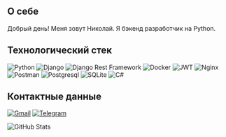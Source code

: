 ## О себе
Добрый день! Меня зовут Николай. Я бэкенд разработчик на Python.

## Технологический стек
![Python](https://img.shields.io/badge/Python-FFD43B?style=for-the-badge&logo=python&logoColor=blue)
![Django](https://img.shields.io/badge/Django-092E20?style=for-the-badge&logo=django&logoColor=green)
![Django Rest Framework](https://img.shields.io/badge/django%20rest-ff1709?style=for-the-badge&logo=django&logoColor=white)
![Docker](https://img.shields.io/badge/Docker-2CA5E0?style=for-the-badge&logo=docker&logoColor=white)
![JWT](https://img.shields.io/badge/JWT-000000?style=for-the-badge&logo=JSON%20web%20tokens&logoColor=white)
![Nginx](https://img.shields.io/badge/Nginx-009639?style=for-the-badge&logo=nginx&logoColor=white)
![Postman](https://img.shields.io/badge/Postman-FF6C37?style=for-the-badge&logo=Postman&logoColor=white)
![Postgresql](https://img.shields.io/badge/PostgreSQL-316192?style=for-the-badge&logo=postgresql&logoColor=white)
![SQLite](https://img.shields.io/badge/Sqlite-003B57?style=for-the-badge&logo=sqlite&logoColor=white)
![C#](https://img.shields.io/badge/C%23-239120?style=for-the-badge&logo=csharp&logoColor=white)

## Контактные данные
[![Gmail](https://img.shields.io/badge/Gmail-D14836?style=for-the-badge&logo=gmail&logoColor=white)](mailto:nik.petrishchev@gmail.com)
[![Telegram](https://img.shields.io/badge/-Telegram-090909?style=for-the-badge&logo=Telegram&logoColor=4682B4)](https://t.me/webkcn)


![GitHub Stats](https://github-readme-stats.vercel.app/api?username=nikpetrischev&theme=tokyonight&show_icons=true&hide_border=true&count_private=true)
